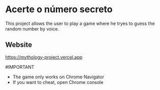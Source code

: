 # Acerte o número secreto

This project allows the user to play a game where he tryes to guess the random number by voice.

## Website

https://mythology-project.vercel.app

#IMPORTANT

* The game only works on Chrome Navigator
* If you want to cheat, open Chrome console